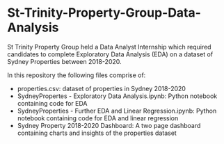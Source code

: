# St-Trinity-Property-Group-Data-Analysis

St Trinity Property Group held a Data Analyst Internship which required candidates to complete Exploratory Data Analysis (EDA) 
on a dataset of Sydney Properties between 2018-2020. 

In this repository the following files comprise of: 
- properties.csv: dataset of properties in Sydney 2018-2020
- SydneyPropertes - Exploratory Data Analysis.ipynb: Python notebook containing code for EDA
- SydneyProperties - Further EDA and Linear Regression.ipynb: Python notebook containing code for EDA and linear regression
- Sydney Property 2018-2020 Dashboard: A two page dashboard containing charts and insights of the properties dataset


